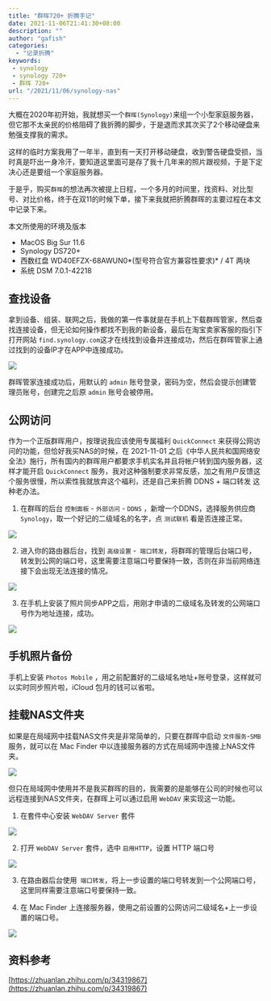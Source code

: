 ```yaml
---
title: "群晖720+ 折腾手记"
date: 2021-11-06T21:41:30+08:00
description: ""
author: "gafish"
categories:
  - "记录折腾"
keywords:
 - synology
 - synology 720+
 - 群晖 720+
url: "/2021/11/06/synology-nas"
---
```


大概在2020年初开始，我就想买一个`群晖(Synology)`来组一个小型家庭服务器，但它那不太亲民的价格阻碍了我折腾的脚步，于是退而求其次买了2个移动硬盘来勉强支撑我的需求。

这样的临时方案我用了一年半，直到有一天打开移动硬盘，收到警告硬盘受损，当时真是吓出一身冷汗，要知道这里面可是存了我十几年来的照片跟视频，于是下定决心还是要组一个家庭服务器。

于是乎，购买`群晖`的想法再次被提上日程，一个多月的时间里，找资料、对比型号、对比价格，终于在双11的时候下单，接下来我就把折腾群晖的主要过程在本文中记录下来。

本文所使用的环境及版本

- MacOS Big Sur 11.6
- Synology DS720+
- 西数红盘 WD40EFZX-68AWUN0*(型号符合官方兼容性要求)* / 4T 两块
- 系统 DSM 7.0.1-42218

## 查找设备

拿到设备、组装、联网之后，我做的第一件事就是在手机上下载群晖管家，然后查找连接设备，但无论如何操作都找不到我的新设备，最后在淘宝卖家客服的指引下打开网站 `find.synology.com`这才在线找到设备并连接成功，然后在群晖管家上通过找到的设备IP才在APP中连接成功。

![](/images/2021-11-06-nas-use/4.jpg)

群晖管家连接成功后，用默认的 `admin` 账号登录，密码为空，然后会提示创建管理员账号，创建完之后原 `admin` 账号会被停用。

## 公网访问

作为一个正版群晖用户，按理说我应该使用专属福利 `QuickConnect` 来获得公网访问的功能，但恰好我买NAS的时候，在 2021-11-01 之后《中华人民共和国网络安全法》施行，所有国内的群晖用户都要求手机实名并且将帐户转到国内服务器，这样才能开启 `QuickConnect` 服务，我对这种强制要求非常反感，加之有用户反馈这个服务很慢，所以索性我就放弃这个福利，还是自己来折腾 DDNS + 端口转发 这种老办法。

1. 在群晖的后台 `控制面板` - `外部访问` - `DDNS` ，新增一个DDNS，选择服务供应商 `Synology`，取一个好记的二级域名的名字，点 `测试联机` 看是否连接正常。

![](/images/2021-11-06-nas-use/1.jpg)

2. 进入你的路由器后台，找到 `高级设置` -` 端口转发`，将群晖的管理后台端口号，转发到公网的端口号，这里需要注意端口号要保持一致，否则在非当前网络连接下会出现无法连接的情况。

![](/images/2021-11-06-nas-use/2.jpg)

3. 在手机上安装了照片同步APP之后，用刚才申请的二级域名及转发的公网端口号作为地址连接，成功。

![](/images/2021-11-06-nas-use/3.jpg)

## 手机照片备份

手机上安装 `Photos Mobile` ，用之前配置好的二级域名地址+账号登录，这样就可以实时同步照片啦，iCloud 包月的钱可以省啦。

## 挂载NAS文件夹

如果是在局域网中挂载NAS文件夹是非常简单的，只要在群晖中启动 `文件服务`-`SMB` 服务，就可以在 Mac Finder 中以连接服务器的方式在局域网中连接上NAS文件夹。

![](/images/2021-11-06-nas-use/8.jpg)

但只在局域网中使用并不是我买群晖的目的，我需要的是能够在公司的时候也可以远程连接到NAS文件夹，在群晖上可以通过启用 `WebDAV` 来实现这一功能。

1. 在套件中心安装 `WebDAV Server` 套件

![](/images/2021-11-06-nas-use/5.jpg)

2. 打开 `WebDAV Server` 套件，选中 `启用HTTP`，设置 HTTP 端口号

![](/images/2021-11-06-nas-use/6.jpg)

3. 在路由器后台使用` 端口转发`，将上一步设置的端口号转发到一个公网端口号，这里同样需要注意端口号要保持一致。

4. 在 Mac Finder 上连接服务器，使用之前设置的公网访问二级域名+上一步设置的端口号。

![](/images/2021-11-06-nas-use/7.jpg)

## 资料参考

[https://zhuanlan.zhihu.com/p/34319867](https://zhuanlan.zhihu.com/p/34319867)